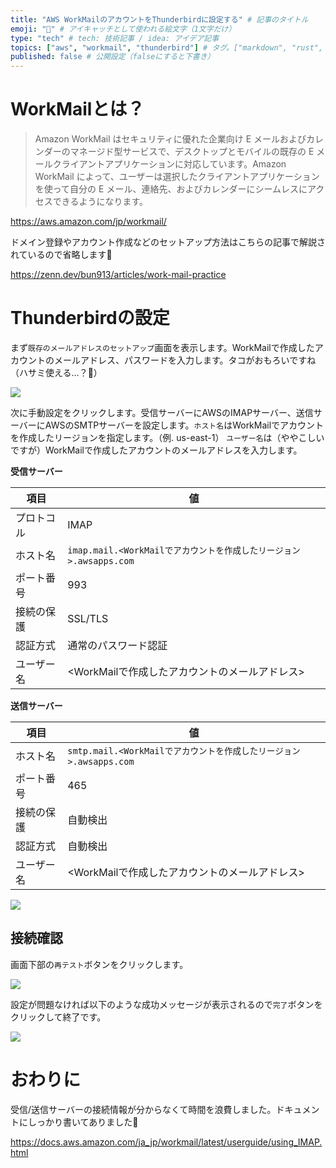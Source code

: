 ```yaml
---
title: "AWS WorkMailのアカウントをThunderbirdに設定する" # 記事のタイトル
emoji: "📨" # アイキャッチとして使われる絵文字（1文字だけ）
type: "tech" # tech: 技術記事 / idea: アイデア記事
topics: ["aws", "workmail", "thunderbird"] # タグ。["markdown", "rust", "aws"]のように指定する
published: false # 公開設定（falseにすると下書き）
---
```


# WorkMailとは？
> Amazon WorkMail はセキュリティに優れた企業向け E メールおよびカレンダーのマネージド型サービスで、デスクトップとモバイルの既存の E メールクライアントアプリケーションに対応しています。Amazon WorkMail によって、ユーザーは選択したクライアントアプリケーションを使って自分の E メール、連絡先、およびカレンダーにシームレスにアクセスできるようになります。

https://aws.amazon.com/jp/workmail/

ドメイン登録やアカウント作成などのセットアップ方法はこちらの記事で解説されているので省略します🙏

https://zenn.dev/bun913/articles/work-mail-practice

# Thunderbirdの設定
まず`既存のメールアドレスのセットアップ`画面を表示します。WorkMailで作成したアカウントのメールアドレス、パスワードを入力します。タコがおもろいですね（ハサミ使える…？🐙）

![](https://gyazo.com/83058206e0152bc2bd5ac4600d99d8e0.png)

次に手動設定をクリックします。受信サーバーにAWSのIMAPサーバー、送信サーバーにAWSのSMTPサーバーを設定します。`ホスト名`はWorkMailでアカウントを作成したリージョンを指定します。（例. us-east-1）
`ユーザー名`は（ややこしいですが）WorkMailで作成したアカウントのメールアドレスを入力します。

**受信サーバー**

| 項目 | 値 |
| --- | --- |
| プロトコル | IMAP  |
| ホスト名 | `imap.mail.<WorkMailでアカウントを作成したリージョン>.awsapps.com` |
| ポート番号 | 993 |
| 接続の保護 | SSL/TLS |
| 認証方式 | 通常のパスワード認証 |
| ユーザー名 | <WorkMailで作成したアカウントのメールアドレス> |

**送信サーバー**

| 項目 | 値 |
| --- | --- |
| ホスト名 | `smtp.mail.<WorkMailでアカウントを作成したリージョン>.awsapps.com` |
| ポート番号 | 465 |
| 接続の保護 | 自動検出 |
| 認証方式 | 自動検出 |
| ユーザー名 | <WorkMailで作成したアカウントのメールアドレス> |

![](https://gyazo.com/063777fcbfe91d6b44ae5e102a3e9caf.png)

## 接続確認
画面下部の`再テスト`ボタンをクリックします。

![](https://gyazo.com/d324fd6dba59d4f1f1fc1b0043dffeb2.png)

設定が問題なければ以下のような成功メッセージが表示されるので`完了`ボタンをクリックして終了です。

![](https://gyazo.com/49748e64ad0a21182c085eeecb64f320.png)

# おわりに
受信/送信サーバーの接続情報が分からなくて時間を浪費しました。ドキュメントにしっかり書いてありました🤷

https://docs.aws.amazon.com/ja_jp/workmail/latest/userguide/using_IMAP.html
